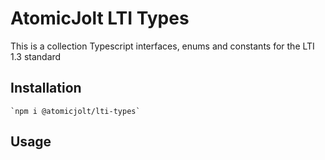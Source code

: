 # AtomicJolt LTI Types
This is a collection Typescript interfaces, enums and constants for the LTI 1.3 standard

## Installation

    `npm i @atomicjolt/lti-types`

## Usage
